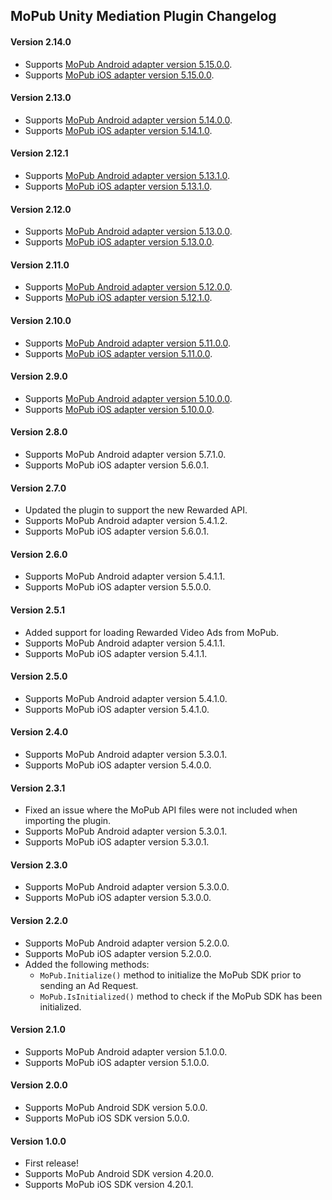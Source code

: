 ## MoPub Unity Mediation Plugin Changelog

#### Version 2.14.0
- Supports [MoPub Android adapter version 5.15.0.0](https://github.com/googleads/googleads-mobile-android-mediation/blob/master/ThirdPartyAdapters/mopub/CHANGELOG.md#version-51500).
- Supports [MoPub iOS adapter version 5.15.0.0](https://github.com/googleads/googleads-mobile-ios-mediation/blob/master/adapters/MoPub/CHANGELOG.md#version-51500).

#### Version 2.13.0
- Supports [MoPub Android adapter version 5.14.0.0](https://github.com/googleads/googleads-mobile-android-mediation/blob/master/ThirdPartyAdapters/mopub/CHANGELOG.md#version-51400).
- Supports [MoPub iOS adapter version 5.14.1.0](https://github.com/googleads/googleads-mobile-ios-mediation/blob/master/adapters/MoPub/CHANGELOG.md#version-51410).

#### Version 2.12.1
- Supports [MoPub Android adapter version 5.13.1.0](https://github.com/googleads/googleads-mobile-android-mediation/blob/master/ThirdPartyAdapters/mopub/CHANGELOG.md#version-51310).
- Supports [MoPub iOS adapter version 5.13.1.0](https://github.com/googleads/googleads-mobile-ios-mediation/blob/master/adapters/MoPub/CHANGELOG.md#version-51310).

#### Version 2.12.0
- Supports [MoPub Android adapter version 5.13.0.0](https://github.com/googleads/googleads-mobile-android-mediation/blob/master/ThirdPartyAdapters/mopub/CHANGELOG.md#version-51300).
- Supports [MoPub iOS adapter version 5.13.0.0](https://github.com/googleads/googleads-mobile-ios-mediation/blob/master/adapters/MoPub/CHANGELOG.md#version-51300).

#### Version 2.11.0
- Supports [MoPub Android adapter version 5.12.0.0](https://github.com/googleads/googleads-mobile-android-mediation/blob/master/ThirdPartyAdapters/mopub/CHANGELOG.md#version-51200).
- Supports [MoPub iOS adapter version 5.12.1.0](https://github.com/googleads/googleads-mobile-ios-mediation/blob/master/adapters/MoPub/CHANGELOG.md#version-51210).

#### Version 2.10.0
- Supports [MoPub Android adapter version 5.11.0.0](https://github.com/googleads/googleads-mobile-android-mediation/blob/master/ThirdPartyAdapters/mopub/CHANGELOG.md#version-51100).
- Supports [MoPub iOS adapter version 5.11.0.0](https://github.com/googleads/googleads-mobile-ios-mediation/blob/master/adapters/MoPub/CHANGELOG.md#version-51100).

#### Version 2.9.0
- Supports [MoPub Android adapter version 5.10.0.0](https://github.com/googleads/googleads-mobile-android-mediation/blob/master/ThirdPartyAdapters/mopub/CHANGELOG.md#version-51000).
- Supports [MoPub iOS adapter version 5.10.0.0](https://github.com/googleads/googleads-mobile-ios-mediation/blob/master/adapters/MoPub/CHANGELOG.md#version-51000).

#### Version 2.8.0
- Supports MoPub Android adapter version 5.7.1.0.
- Supports MoPub iOS adapter version 5.6.0.1.

#### Version 2.7.0
- Updated the plugin to support the new Rewarded API.
- Supports MoPub Android adapter version 5.4.1.2.
- Supports MoPub iOS adapter version 5.6.0.1.

#### Version 2.6.0
- Supports MoPub Android adapter version 5.4.1.1.
- Supports MoPub iOS adapter version 5.5.0.0.

#### Version 2.5.1
- Added support for loading Rewarded Video Ads from MoPub.
- Supports MoPub Android adapter version 5.4.1.1.
- Supports MoPub iOS adapter version 5.4.1.1.

#### Version 2.5.0
- Supports MoPub Android adapter version 5.4.1.0.
- Supports MoPub iOS adapter version 5.4.1.0.

#### Version 2.4.0
- Supports MoPub Android adapter version 5.3.0.1.
- Supports MoPub iOS adapter version 5.4.0.0.

#### Version 2.3.1
- Fixed an issue where the MoPub API files were not included when importing the plugin.
- Supports MoPub Android adapter version 5.3.0.1.
- Supports MoPub iOS adapter version 5.3.0.1.

#### Version 2.3.0
- Supports MoPub Android adapter version 5.3.0.0.
- Supports MoPub iOS adapter version 5.3.0.0.

#### Version 2.2.0
- Supports MoPub Android adapter version 5.2.0.0.
- Supports MoPub iOS adapter version 5.2.0.0.
- Added the following methods:
  * `MoPub.Initialize()` method to initialize the MoPub SDK prior to sending an Ad Request.
  * `MoPub.IsInitialized()` method to check if the MoPub SDK has been initialized.

#### Version 2.1.0
- Supports MoPub Android adapter version 5.1.0.0.
- Supports MoPub iOS adapter version 5.1.0.0.

#### Version 2.0.0
- Supports MoPub Android SDK version 5.0.0.
- Supports MoPub iOS SDK version 5.0.0.

#### Version 1.0.0
- First release!
- Supports MoPub Android SDK version 4.20.0.
- Supports MoPub iOS SDK version 4.20.1.
